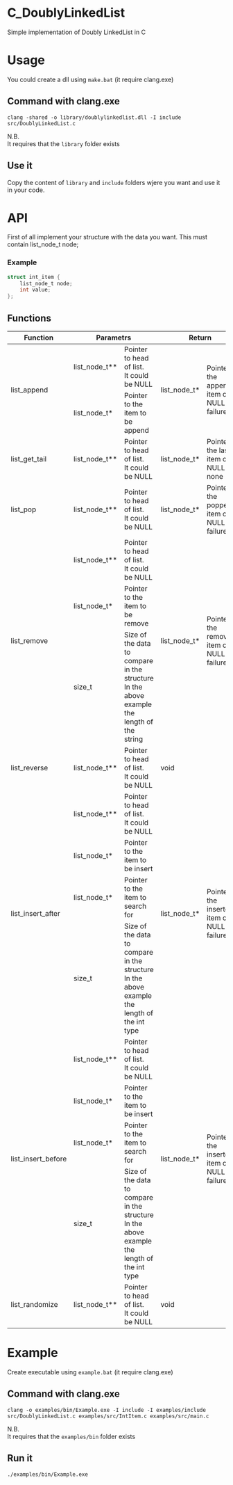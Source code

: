 # C_DoublyLinkedList
Simple implementation of Doubly LinkedList in C

# Usage

You could create a dll using `make.bat` (it require clang.exe)

## Command with clang.exe
```
clang -shared -o library/doublylinkedlist.dll -I include src/DoublyLinkedList.c
```
N.B.<br>
It requires that the `library` folder exists

## Use it
Copy the content of `library` and `include` folders wjere you want and use it in your code. 

# API

First of all implement your structure with the data you want. This must contain list_node_t node;

### Example
```C
struct int_item {
    list_node_t node;
    int value;
};
```

## Functions

<table>
    <thead>
        <tr>
            <th>Function</th>
            <th colspan=2><center>Parametrs</center></th>
            <th colspan=2><center>Return</center></th>
            <th>Explanation</th>
        </tr>
    </thead>
    <tbody>
        <tr>
            <td rowspan=2>list_append</td>
            <td>list_node_t**</td>
            <td>Pointer to head of list.<br/>It could be NULL</td>
            <td rowspan=2>list_node_t*</td>
            <td rowspan=2>Pointer to the appended item or NULL on failure</td>
            <td rowspan=2>Adds an item to the end of the list<br/>List is created if pointer is NULL</td>
        </tr>
        <tr>
            <td>list_node_t*</td>
            <td>Pointer to the item to be append</td>
        </tr>
        <tr>
            <td>list_get_tail</td>
            <td>list_node_t**</td>
            <td>Pointer to head of list.<br/>It could be NULL</td>
            <td>list_node_t*</td>
            <td>Pointer to the last item or NULL if none</td>
            <td>Returns the last item of the list if any</td>
        </tr>
        <tr>
            <td>list_pop</td>
            <td>list_node_t**</td>
            <td>Pointer to head of list.<br/>It could be NULL</td>
            <td>list_node_t*</td>
            <td>Pointer to the popped item or NULL on failure</td>
            <td>Removes the last item of the list and returns it</td>
        </tr>
        <tr>
            <td rowspan=3>list_remove</td>
            <td>list_node_t**</td>
            <td>Pointer to head of list.<br/>It could be NULL</td>
            <td rowspan=3>list_node_t*</td>
            <td rowspan=3>Pointer to the removed item or NULL on failure</td>
            <td rowspan=3>Remove a list item with the same value as the one passed in and return it</td>
        </tr>
        <tr>
            <td>list_node_t*</td>
            <td>Pointer to the item to be remove</td>
        </tr>
        <tr>
            <td>size_t</td>
            <td>Size of the data to compare in the structure<br/>In the above example the length of the string</td>
        </tr>
        <tr>
            <td>list_reverse</td>
            <td>list_node_t**</td>
            <td>Pointer to head of list.<br/>It could be NULL</td>
            <td colspan=2>void</td>
            <td>Invert the list and update the head pointer</td>
        </tr>
        <tr>
            <td rowspan=4>list_insert_after</td>
            <td>list_node_t**</td>
            <td>Pointer to head of list.<br/>It could be NULL</td>
            <td rowspan=4>list_node_t*</td>
            <td rowspan=4>Pointer to the inserted item or NULL on failure</td>
            <td rowspan=4>Insert a new item after the list item with the same value as the one passed in and return it</td>
        </tr>
        <tr>
            <td>list_node_t*</td>
            <td>Pointer to the item to be insert</td>
        </tr>
        <tr>
            <td>list_node_t*</td>
            <td>Pointer to the item to search for</td>
        </tr>
        <tr>
            <td>size_t</td>
            <td>Size of the data to compare in the structure<br/>In the above example the length of the int type</td>
        </tr>
        <tr>
            <td rowspan=4>list_insert_before</td>
            <td>list_node_t**</td>
            <td>Pointer to head of list.<br/>It could be NULL</td>
            <td rowspan=4>list_node_t*</td>
            <td rowspan=4>Pointer to the inserted item or NULL on failure</td>
            <td rowspan=4>Insert a new item before the list item with the same value as the one passed in and return it</td>
        </tr>
        <tr>
            <td>list_node_t*</td>
            <td>Pointer to the item to be insert</td>
        </tr>
        <tr>
            <td>list_node_t*</td>
            <td>Pointer to the item to search for</td>
        </tr>
        <tr>
            <td>size_t</td>
            <td>Size of the data to compare in the structure<br/>In the above example the length of the int type</td>
        </tr>
        <tr>
            <td>list_randomize</td>
            <td>list_node_t**</td>
            <td>Pointer to head of list.<br/>It could be NULL</td>
            <td colspan=2>void</td>
            <td>Randomizes the order of list items</td>
        </tr>
    </tbody>
</table>

# Example

Create executable using `example.bat` (it require clang.exe)

## Command with clang.exe
```
clang -o examples/bin/Example.exe -I include -I examples/include src/DoublyLinkedList.c examples/src/IntItem.c examples/src/main.c
```
N.B.<br>
It requires that the `examples/bin` folder exists

## Run it
```
./examples/bin/Example.exe
```
